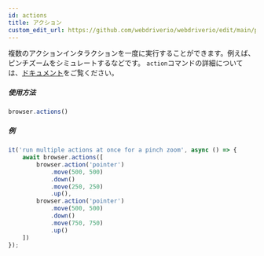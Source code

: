 ```yaml
---
id: actions
title: アクション
custom_edit_url: https://github.com/webdriverio/webdriverio/edit/main/packages/webdriverio/src/commands/browser/actions.ts
---
```


複数のアクションインタラクションを一度に実行することができます。例えば、ピンチズームをシミュレートするなどです。
`action`コマンドの詳細については、[ドキュメント](/docs/api/browser/action)をご覧ください。

##### 使用方法

```js
browser.actions()
```

##### 例

```js title="action.js"
it('run multiple actions at once for a pinch zoom', async () => {
    await browser.actions([
        browser.action('pointer')
            .move(500, 500)
            .down()
            .move(250, 250)
            .up(),
        browser.action('pointer')
            .move(500, 500)
            .down()
            .move(750, 750)
            .up()
    ])
});
```